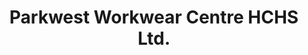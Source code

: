 ---
title: "Parkwest Workwear Centre HCHS Ltd."
url: /dublin/parkwest-workwear-centre-hchs-ltd/
shop: Kleidung
---